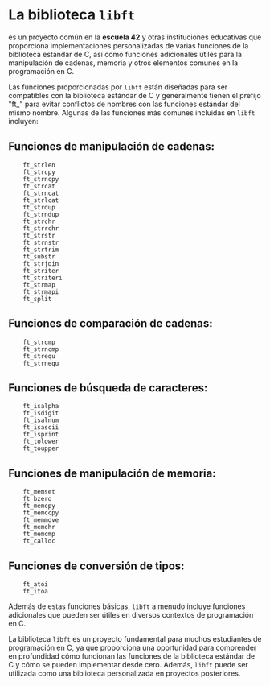 # La biblioteca `libft`

es un proyecto común en la **escuela 42** y otras instituciones educativas que proporciona implementaciones personalizadas de varias funciones de la biblioteca estándar de C, así como funciones adicionales útiles para la manipulación de cadenas, memoria y otros elementos comunes en la programación en C.

Las funciones proporcionadas por `libft` están diseñadas para ser compatibles con la biblioteca estándar de C y generalmente tienen el prefijo "ft_" para evitar conflictos de nombres con las funciones estándar del mismo nombre. Algunas de las funciones más comunes incluidas en `libft` incluyen:

##     Funciones de manipulación de cadenas:
        ft_strlen
        ft_strcpy
        ft_strncpy
        ft_strcat
        ft_strncat
        ft_strlcat
        ft_strdup
        ft_strndup
        ft_strchr
        ft_strrchr
        ft_strstr
        ft_strnstr
        ft_strtrim
        ft_substr
        ft_strjoin
        ft_striter
        ft_striteri
        ft_strmap
        ft_strmapi
        ft_split

##     Funciones de comparación de cadenas:
        ft_strcmp
        ft_strncmp
        ft_strequ
        ft_strnequ

##     Funciones de búsqueda de caracteres:
        ft_isalpha
        ft_isdigit
        ft_isalnum
        ft_isascii
        ft_isprint
        ft_tolower
        ft_toupper

##     Funciones de manipulación de memoria:
        ft_memset
        ft_bzero
        ft_memcpy
        ft_memccpy
        ft_memmove
        ft_memchr
        ft_memcmp
        ft_calloc

##     Funciones de conversión de tipos:
        ft_atoi
        ft_itoa

Además de estas funciones básicas, `libft` a menudo incluye funciones adicionales que pueden ser útiles en diversos contextos de programación en C.

La biblioteca `libft` es un proyecto fundamental para muchos estudiantes de programación en C, ya que proporciona una oportunidad para comprender en profundidad cómo funcionan las funciones de la biblioteca estándar de C y cómo se pueden implementar desde cero. Además, `libft` puede ser utilizada como una biblioteca personalizada en proyectos posteriores.
